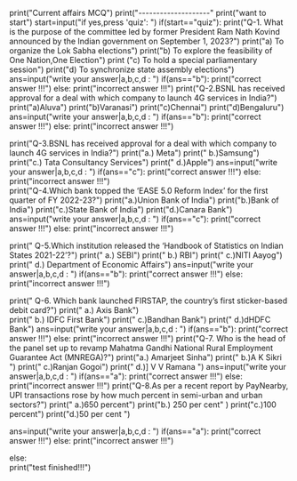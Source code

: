 print("Current affairs MCQ")
print("--------------------"
print("want to start")
start=input("if yes,press 'quiz': ")
if(start=="quiz"):
  print("Q-1. What is the purpose of the committee led by former President Ram Nath Kovind announced by the Indian government on September 1, 2023?")
  print("a) To organize the Lok Sabha elections")
  print("b) To explore the feasibility of One Nation,One Election")
  print ("c) To hold a special parliamentary session")
  print("d) To synchronize state assembly elections")
  ans=input("write your answer|a,b,c,d : ")
  if(ans=="b"):
    print("correct answer !!!")
  else:
     print("incorrect answer !!!")
  print("Q-2.BSNL has received approval for a deal with which company to launch 4G services in India?")
  print("a)Aluva")
  print("b)Varanasi")
  print("c)Chennai")
  print("d)Bengaluru")
  ans=input("write your answer|a,b,c,d : ")
  if(ans=="b"):
    print("correct answer !!!")
  else:
     print("incorrect answer !!!")
     
  print("Q-3.BSNL has received approval for a deal with which company to launch 4G services in India?")
  print("a.) Meta")
  print(" b.)Samsung") 
  print("c.) Tata Consultancy Services")
  print(" d.)Apple")
  ans=input("write your answer|a,b,c,d : ")
  if(ans=="c"):
    print("correct answer !!!")
  else:
     print("incorrect answer !!!")   
  print("Q-4.Which bank topped the ‘EASE 5.0 Reform Index’ for the first quarter of FY 2022-23?")
  print("a.)Union Bank of India")
  print("b.)Bank of India")
  print("c.)State Bank of India")
  print("d.)Canara Bank")
  ans=input("write your answer|a,b,c,d : ")
  if(ans=="c"):
    print("correct answer !!!")
  else:
     print("incorrect answer !!!")  
     
  print(" Q-5.Which institution released the ‘Handbook of Statistics on Indian States 2021-22’?")
  print(" a.) SEBI")
  print(" b.) RBI")
  print(" c.)NITI Aayog")
  print(" d.) Department of Economic Affairs")
  ans=input("write your answer|a,b,c,d : ")
  if(ans=="b"):
    print("correct answer !!!")
  else:
     print("incorrect answer !!!") 
     
  print(" Q-6. Which bank launched FIRSTAP, the country’s first sticker-based debit card?")
  print(" a.) Axis Bank")  
  print(" b.) IDFC First Bank")
  print(" c.)Bandhan Bank")
  print(" d.)dHDFC Bank")
  ans=input("write your answer|a,b,c,d : ")
  if(ans=="b"):
    print("correct answer !!!")
  else:
     print("incorrect answer !!!") 
  print("Q-7. Who is the head of the panel set up to revamp Mahatma Gandhi National Rural Employment Guarantee Act (MNREGA)?")
  print("a.) Amarjeet Sinha")
  print(" b.)A K Sikri ")
  print(" c.)Ranjan Gogoi")
  print(" d.)] V V Ramana ")
  ans=input("write your answer|a,b,c,d : ")
  if(ans=="a"):
    print("correct answer !!!")
  else:
     print("incorrect answer !!!") 
  print("Q-8.As per a recent report by PayNearby, UPI transactions rose by how much percent in semi-urban and urban sectors?")
  print(" a.)650 percent")
  print("b.) 250 per cent" )
  print("c.)100 percent")
  print("d.)50 per cent  ")
   
  ans=input("write your answer|a,b,c,d : ")
  if(ans=="a"):
    print("correct answer !!!")
  else:
     print("incorrect answer !!!") 
   
else:   
  print("test finished!!!")     
